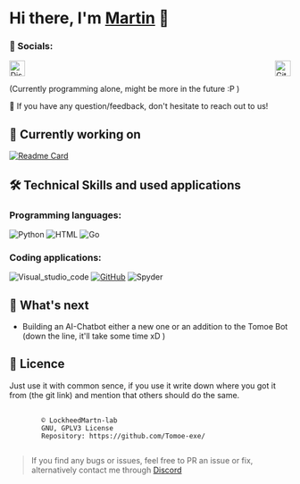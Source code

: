 
<h1 align="left">
Hi there, I'm <a href="https://github.com/LockheedMartin-lab" target="_blank" rel="noreferrer"> Martin</a> 👋
</h1>

### 🤝 Socials:

<div style="display: flex; justify-content: space-between; max-width: 800px; margin: 0 auto;">
  <a href="https://discord.com/users/784957872139796481/">
    <img src="https://dcbadge.limes.pink/api/shield/784957872139796481" alt="Discord" style="height: 28px">
  </a> 
  <a href='https://github.com/LockheedMartin-lab/'>
    <img src='https://img.shields.io/badge/LockheedMartin.lab-000000?style=for-the-badge&logo=Github&logoColor=white' alt="Github" style='height: 28px'>
  </a>
</div>

(Currently programming alone, might be more in the future :P )


💬 If you have any question/feedback, don't hesitate to reach out to us!

## 🔭 Currently working on
[![Readme Card](https://github-readme-stats.vercel.app/api/pin/?username=Tomoe-exe&repo=Tomoe&icon_color=e74c3c&bg_color=151515&text_color=fff)](https://github.com/Tomoe-exe/Tomoe)


## 🛠️ Technical Skills and used applications  

  ### Programming languages:   
  ![Python](https://img.shields.io/badge/Python-3776AB?style=for-the-badge&logo=python&logoColor=white) 
  ![HTML](https://img.shields.io/badge/HTML-239120?style=for-the-badge&logo=html5&logoColor=white) 
  ![Go](https://img.shields.io/badge/Go-0bacd8.svg?style=for-the-badge&logo=Go&logoColor=white)
  <!-- ![Matlab](https://shields.io/badge/Matlab-orange?style=for-the-badge) -->


  ### Coding applications:
  ![Visual_studio_code](https://img.shields.io/badge/Visual_Studio_Code-0078D4?style=for-the-badge&logo=visual%20studio%20code&logoColor=white)
  [![GitHub](https://img.shields.io/badge/github-%23121011.svg?style=for-the-badge&logo=github&logoColor=white)](https://github.com/LockheedMartin-lab)
  ![Spyder](https://img.shields.io/badge/Spyder%20Ide-FF0000?style=for-the-badge&logo=spyder%20ide&logoColor=white)


## 🚀 What's next

- Building an AI-Chatbot either a new one or an addition to the Tomoe Bot (down the line, it'll take some time xD )


## 📃 Licence
Just use it with common sence, if you use it write down where you got it from (the git link) and mention that others should do the same. 

<pre>
    <code "color:white;background-color:black">
        ©️ LockheedMartn-lab
        GNU, GPLV3 License
        Repository: https://github.com/Tomoe-exe/
    </code>
</pre>


<blockquote>If you find any bugs or issues, feel free to PR an issue or fix, alternatively contact me through <a href="https://discordapp.com/users/583700813818626109/">Discord</a>


